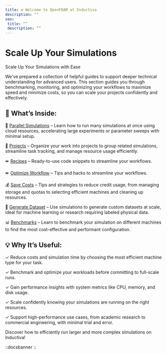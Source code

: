 ```yaml
---
title: ⚙️ Welcome to OpenFOAM at Inductiva
description: ""
seo:
 title: “”
 description: “”
---
```


# Scale Up Your Simulations

Scale Up Your Simulations with Ease

We've prepared a collection of helpful guides to support deeper technical understanding 
for advanced users. This section guides you through benchmarking, monitoring, and optimizing 
your workflows to maximize speed and minimize costs, so you can scale your projects confidently 
and effectively.

## 📘 What’s Inside:
🔢 [Parallel Simulations](parallel-simulations/) – Learn how to run many simulations at 
once using cloud resources, accelerating large experiments or parameter sweeps with minimal setup.

📁 [Projects](projects/) – Organize your work into projects to group related simulations, 
streamline task tracking, and manage resource usage efficiently.

⏩ [Recipes](recipes/) – Ready-to-use code snippets to streamline your workflows.

⏩ [Optimize Workflow](optimize-workflow/) – Tips and hacks to streamline your workflows.

💰 [Save Costs](save-costs/) – Tips and strategies to reduce credit usage, from managing 
storage and quotas to selecting efficient machines and cleaning up resources.

🧪 [Generate Dataset](generate-dataset/generate-dataset) – Use simulations to generate custom 
datasets at scale, ideal for machine learning or research requiring labeled physical data.

📊 [Benchmarks](benchmark/) – Learn to benchmark your simulation on different machines to 
find the most cost-effective and performant configuration.


## 💡 Why It’s Useful:
✓ Reduce costs and simulation time by choosing the most efficient machine type for your task.

✓ Benchmark and optimize your workloads before committing to full-scale runs.

✓ Gain performance insights with system metrics like CPU, memory, and disk usage.

✓ Scale confidently knowing your simulations are running on the right resources. 

✓ Support high-performance use cases, from academic research to commercial engineering, 
with minimal trial and error.


Discover how to efficiently run larger and more complex simulations on Inductiva!   

::docsbanner
::
